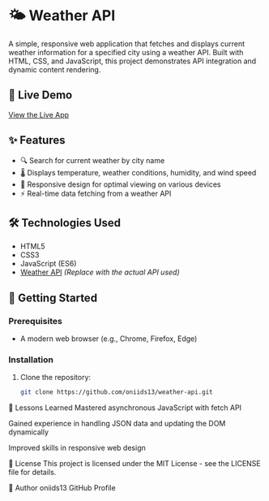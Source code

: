 # 🌤️ Weather API

A simple, responsive web application that fetches and displays current weather information for a specified city using a weather API. Built with HTML, CSS, and JavaScript, this project demonstrates API integration and dynamic content rendering.

## 🔗 Live Demo

[View the Live App](https://oniids13.github.io/weather-api)


## ✨ Features

- 🔍 Search for current weather by city name
- 🌡️ Displays temperature, weather conditions, humidity, and wind speed
- 📱 Responsive design for optimal viewing on various devices
- ⚡ Real-time data fetching from a weather API

## 🛠️ Technologies Used

- HTML5
- CSS3
- JavaScript (ES6)
- [Weather API](https://openweathermap.org/api) *(Replace with the actual API used)*

## 🚀 Getting Started

### Prerequisites

- A modern web browser (e.g., Chrome, Firefox, Edge)

### Installation

1. Clone the repository:

   ```bash
   git clone https://github.com/oniids13/weather-api.git

🧠 Lessons Learned
Mastered asynchronous JavaScript with fetch API

Gained experience in handling JSON data and updating the DOM dynamically

Improved skills in responsive web design

📄 License
This project is licensed under the MIT License - see the LICENSE file for details.

👤 Author
oniids13
GitHub Profile
